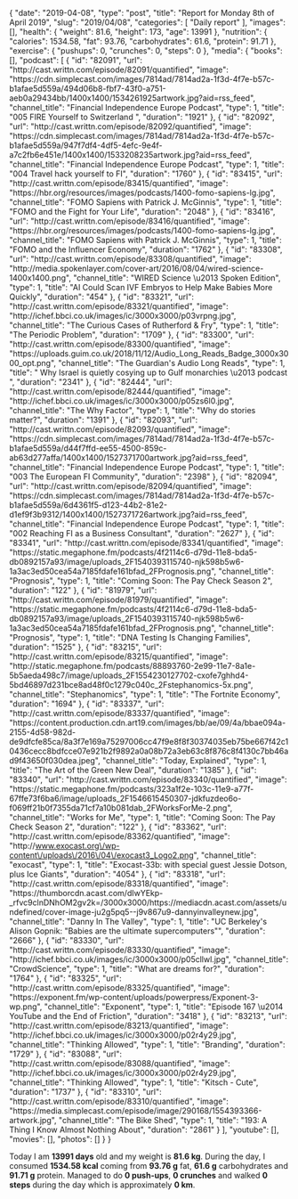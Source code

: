 {
    "date": "2019-04-08",
    "type": "post",
    "title": "Report for Monday 8th of April 2019",
    "slug": "2019\/04\/08",
    "categories": [
        "Daily report"
    ],
    "images": [],
    "health": {
        "weight": 81.6,
        "height": 173,
        "age": 13991
    },
    "nutrition": {
        "calories": 1534.58,
        "fat": 93.76,
        "carbohydrates": 61.6,
        "protein": 91.71
    },
    "exercise": {
        "pushups": 0,
        "crunches": 0,
        "steps": 0
    },
    "media": {
        "books": [],
        "podcast": [
            {
                "id": "82091",
                "url": "http:\/\/cast.writtn.com\/episode\/82091\/quantified",
                "image": "https:\/\/cdn.simplecast.com\/images\/7814ad\/7814ad2a-1f3d-4f7e-b57c-b1afae5d559a\/494d06b8-fbf7-43f0-a751-aeb0a29434bb\/1400x1400\/1534261925artwork.jpg?aid=rss_feed",
                "channel_title": "Financial Independence Europe Podcast",
                "type": 1,
                "title": "005 FIRE Yourself to Switzerland ",
                "duration": "1921"
            },
            {
                "id": "82092",
                "url": "http:\/\/cast.writtn.com\/episode\/82092\/quantified",
                "image": "https:\/\/cdn.simplecast.com\/images\/7814ad\/7814ad2a-1f3d-4f7e-b57c-b1afae5d559a\/947f7df4-4df5-4efc-9e4f-a7c2fb6e451e\/1400x1400\/1533208235artwork.jpg?aid=rss_feed",
                "channel_title": "Financial Independence Europe Podcast",
                "type": 1,
                "title": "004 Travel hack yourself to FI",
                "duration": "1760"
            },
            {
                "id": "83415",
                "url": "http:\/\/cast.writtn.com\/episode\/83415\/quantified",
                "image": "https:\/\/hbr.org\/resources\/images\/podcasts\/1400-fomo-sapiens-lg.jpg",
                "channel_title": "FOMO Sapiens with Patrick J. McGinnis",
                "type": 1,
                "title": "FOMO and the Fight for Your Life",
                "duration": "2048"
            },
            {
                "id": "83416",
                "url": "http:\/\/cast.writtn.com\/episode\/83416\/quantified",
                "image": "https:\/\/hbr.org\/resources\/images\/podcasts\/1400-fomo-sapiens-lg.jpg",
                "channel_title": "FOMO Sapiens with Patrick J. McGinnis",
                "type": 1,
                "title": "FOMO and the Influencer Economy",
                "duration": "1762"
            },
            {
                "id": "83308",
                "url": "http:\/\/cast.writtn.com\/episode\/83308\/quantified",
                "image": "http:\/\/media.spokenlayer.com\/cover-art\/2016\/08\/04\/wired-science-1400x1400.png",
                "channel_title": "WIRED Science \u2013 Spoken Edition",
                "type": 1,
                "title": "AI Could Scan IVF Embryos to Help Make Babies More Quickly",
                "duration": "454"
            },
            {
                "id": "83321",
                "url": "http:\/\/cast.writtn.com\/episode\/83321\/quantified",
                "image": "http:\/\/ichef.bbci.co.uk\/images\/ic\/3000x3000\/p03vrpng.jpg",
                "channel_title": "The Curious Cases of Rutherford & Fry",
                "type": 1,
                "title": "The Periodic Problem",
                "duration": "1709"
            },
            {
                "id": "83300",
                "url": "http:\/\/cast.writtn.com\/episode\/83300\/quantified",
                "image": "https:\/\/uploads.guim.co.uk\/2018\/11\/12\/Audio_Long_Reads_Badge_3000x3000_opt.png",
                "channel_title": "The Guardian's Audio Long Reads",
                "type": 1,
                "title": " Why Israel is quietly cosying up to Gulf monarchies \u2013 podcast ",
                "duration": "2341"
            },
            {
                "id": "82444",
                "url": "http:\/\/cast.writtn.com\/episode\/82444\/quantified",
                "image": "http:\/\/ichef.bbci.co.uk\/images\/ic\/3000x3000\/p05zs6l0.jpg",
                "channel_title": "The Why Factor",
                "type": 1,
                "title": "Why do stories matter?",
                "duration": "1391"
            },
            {
                "id": "82093",
                "url": "http:\/\/cast.writtn.com\/episode\/82093\/quantified",
                "image": "https:\/\/cdn.simplecast.com\/images\/7814ad\/7814ad2a-1f3d-4f7e-b57c-b1afae5d559a\/d44f7ffd-ee55-4500-859c-ab63d277affa\/1400x1400\/1527371700artwork.jpg?aid=rss_feed",
                "channel_title": "Financial Independence Europe Podcast",
                "type": 1,
                "title": "003 The European FI Community",
                "duration": "2398"
            },
            {
                "id": "82094",
                "url": "http:\/\/cast.writtn.com\/episode\/82094\/quantified",
                "image": "https:\/\/cdn.simplecast.com\/images\/7814ad\/7814ad2a-1f3d-4f7e-b57c-b1afae5d559a\/6d4361f5-d123-44b2-81e2-d1ef9f3b9312\/1400x1400\/1527371726artwork.jpg?aid=rss_feed",
                "channel_title": "Financial Independence Europe Podcast",
                "type": 1,
                "title": "002 Reaching FI as a Business Consultant",
                "duration": "2627"
            },
            {
                "id": "83341",
                "url": "http:\/\/cast.writtn.com\/episode\/83341\/quantified",
                "image": "https:\/\/static.megaphone.fm\/podcasts\/4f2114c6-d79d-11e8-bda5-db0892157a93\/image\/uploads_2F1540393115740-njk598b5w6-1a3ac3ed50cea54a7185fdafe161bfad_2FPrognosis.png",
                "channel_title": "Prognosis",
                "type": 1,
                "title": "Coming Soon: The Pay Check Season 2",
                "duration": "122"
            },
            {
                "id": "81979",
                "url": "http:\/\/cast.writtn.com\/episode\/81979\/quantified",
                "image": "https:\/\/static.megaphone.fm\/podcasts\/4f2114c6-d79d-11e8-bda5-db0892157a93\/image\/uploads_2F1540393115740-njk598b5w6-1a3ac3ed50cea54a7185fdafe161bfad_2FPrognosis.png",
                "channel_title": "Prognosis",
                "type": 1,
                "title": "DNA Testing Is Changing Families",
                "duration": "1525"
            },
            {
                "id": "83215",
                "url": "http:\/\/cast.writtn.com\/episode\/83215\/quantified",
                "image": "http:\/\/static.megaphone.fm\/podcasts\/88893760-2e99-11e7-8a1e-5b5aeda498c7\/image\/uploads_2F1554230127702-cxofe7ghhd4-5bd46897d231bce8ad48f0c1279c040c_2Fstephanomics-5x.png",
                "channel_title": "Stephanomics",
                "type": 1,
                "title": "The Fortnite Economy",
                "duration": "1694"
            },
            {
                "id": "83337",
                "url": "http:\/\/cast.writtn.com\/episode\/83337\/quantified",
                "image": "https:\/\/content.production.cdn.art19.com\/images\/bb\/ae\/09\/4a\/bbae094a-2155-4d58-982d-de9dfcfe85ca\/8a3f7e169a75297006cc47f9e8f8f30374035eb75be667f42c10436cecc8bdfcce07e921b2f9892a0a08b72a3eb63c8f876c8f4130c7bb46ad9f43650f030dea.jpeg",
                "channel_title": "Today, Explained",
                "type": 1,
                "title": "The Art of the Green New Deal",
                "duration": "1385"
            },
            {
                "id": "83340",
                "url": "http:\/\/cast.writtn.com\/episode\/83340\/quantified",
                "image": "https:\/\/static.megaphone.fm\/podcasts\/323a1f2e-103c-11e9-a77f-67ffe73f6ba6\/image\/uploads_2F1546615450307-jdkfuzdeo6o-f069ff21b0f7355da71cf7a10b081dab_2FWorksForMe-2.png",
                "channel_title": "Works for Me",
                "type": 1,
                "title": "Coming Soon: The Pay Check Season 2",
                "duration": "122"
            },
            {
                "id": "83362",
                "url": "http:\/\/cast.writtn.com\/episode\/83362\/quantified",
                "image": "http:\/\/www.exocast.org\/wp-content\/uploads\/2016\/04\/exocast3_Logo2.png",
                "channel_title": "exocast",
                "type": 1,
                "title": "Exocast-33b: with special guest Jessie Dotson, plus Ice Giants",
                "duration": "4054"
            },
            {
                "id": "83318",
                "url": "http:\/\/cast.writtn.com\/episode\/83318\/quantified",
                "image": "https:\/\/thumborcdn.acast.com\/dIwYEkp-_rfvc9clnDNhOM2gv2k=\/3000x3000\/https:\/\/mediacdn.acast.com\/assets\/undefined\/cover-image-ju2g5pq5--j9v867u9-dannyinvalleynew.jpg",
                "channel_title": "Danny In The Valley",
                "type": 1,
                "title": "UC Berkeley's Alison Gopnik: \"Babies are the ultimate supercomputers\"",
                "duration": "2666"
            },
            {
                "id": "83330",
                "url": "http:\/\/cast.writtn.com\/episode\/83330\/quantified",
                "image": "http:\/\/ichef.bbci.co.uk\/images\/ic\/3000x3000\/p05cllwl.jpg",
                "channel_title": "CrowdScience",
                "type": 1,
                "title": "What are dreams for?",
                "duration": "1764"
            },
            {
                "id": "83325",
                "url": "http:\/\/cast.writtn.com\/episode\/83325\/quantified",
                "image": "https:\/\/exponent.fm\/wp-content\/uploads\/powerpress\/Exponent-3-wp.png",
                "channel_title": "Exponent",
                "type": 1,
                "title": "Episode 167 \u2014 YouTube and the End of Friction",
                "duration": "3418"
            },
            {
                "id": "83213",
                "url": "http:\/\/cast.writtn.com\/episode\/83213\/quantified",
                "image": "http:\/\/ichef.bbci.co.uk\/images\/ic\/3000x3000\/p02r4y29.jpg",
                "channel_title": "Thinking Allowed",
                "type": 1,
                "title": "Branding",
                "duration": "1729"
            },
            {
                "id": "83088",
                "url": "http:\/\/cast.writtn.com\/episode\/83088\/quantified",
                "image": "http:\/\/ichef.bbci.co.uk\/images\/ic\/3000x3000\/p02r4y29.jpg",
                "channel_title": "Thinking Allowed",
                "type": 1,
                "title": "Kitsch - Cute",
                "duration": "1737"
            },
            {
                "id": "83310",
                "url": "http:\/\/cast.writtn.com\/episode\/83310\/quantified",
                "image": "https:\/\/media.simplecast.com\/episode\/image\/290168\/1554393366-artwork.jpg",
                "channel_title": "The Bike Shed",
                "type": 1,
                "title": "193: A Thing I Know Almost Nothing About",
                "duration": "2861"
            }
        ],
        "youtube": [],
        "movies": [],
        "photos": []
    }
}

Today I am <strong>13991 days</strong> old and my weight is <strong>81.6 kg</strong>. During the day, I consumed <strong>1534.58 kcal</strong> coming from <strong>93.76 g</strong> fat, <strong>61.6 g</strong> carbohydrates and <strong>91.71 g</strong> protein. Managed to do <strong>0 push-ups</strong>, <strong>0 crunches</strong> and walked <strong>0 steps</strong> during the day which is approximately <strong>0 km</strong>.